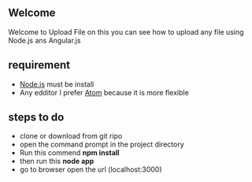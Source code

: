 <h2>Welcome</h2>
Welcome to Upload File on this you can see how to upload any file using Node.js ans Angular.js

## requirement 
* [Node.js](https://nodejs.org) must be install
* Any edditor I prefer [Atom](https://atom.io/) because it is more flexible

## steps to do
* clone or download from git ripo
* open the command prompt in the project directory
* Run this commend <b>npm install</b>
* then run this <b>node app</b>
* go to browser open the url (localhost:3000)

